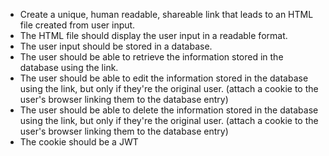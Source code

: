 - Create a unique, human readable, shareable link that leads to an HTML file created from user input.
- The HTML file should display the user input in a readable format.
- The user input should be stored in a database.
- The user should be able to retrieve the information stored in the database using the link.
- The user should be able to edit the information stored in the database using the link, but only if they're the original user. (attach a cookie to the user's browser linking them to the database entry)
- The user should be able to delete the information stored in the database using the link, but only if they're the original user. (attach a cookie to the user's browser linking them to the database entry)
- The cookie should be a JWT
